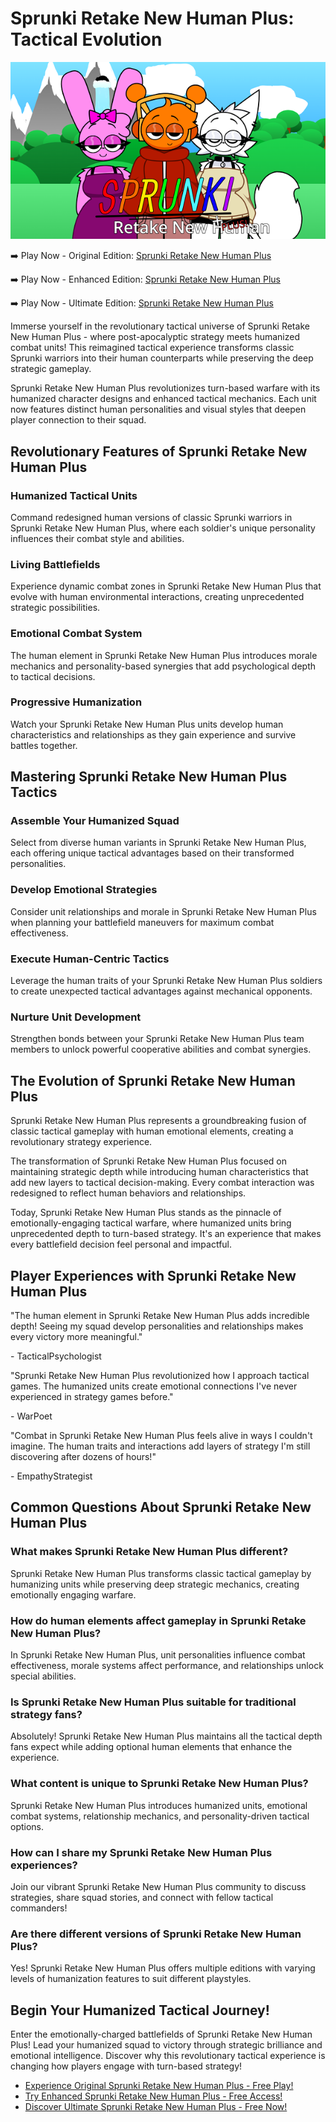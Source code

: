 # Sprunki Retake New Human Plus: Tactical Evolution

![Sprunki Retake New Human Plus Enhanced Edition](https://raw.githubusercontent.com/sprunkiscrunkly/sprunki-retake-new-human-plus/refs/heads/main/sprunki-retake-new-human-plus.png "Sprunki Retake New Human Plus Tactical Warfare")

➡️ Play Now - Original Edition: [Sprunki Retake New Human Plus](https://sprunksters.com/sprunki-retake-new-human-plus/ "Classic Tactical Experience")

➡️ Play Now - Enhanced Edition: [Sprunki Retake New Human Plus](https://sprunkiscrunkly.com/sprunki-retake-new-human-plus/ "Upgraded Tactical Gameplay")

➡️ Play Now - Ultimate Edition: [Sprunki Retake New Human Plus](https://sprunkipyramixed.com/sprunki-retake-new-human-plus/ "Complete Strategic Package")

Immerse yourself in the revolutionary tactical universe of Sprunki Retake New Human Plus - where post-apocalyptic strategy meets humanized combat units! This reimagined tactical experience transforms classic Sprunki warriors into their human counterparts while preserving the deep strategic gameplay.

Sprunki Retake New Human Plus revolutionizes turn-based warfare with its humanized character designs and enhanced tactical mechanics. Each unit now features distinct human personalities and visual styles that deepen player connection to their squad.

## Revolutionary Features of Sprunki Retake New Human Plus

### Humanized Tactical Units

Command redesigned human versions of classic Sprunki warriors in Sprunki Retake New Human Plus, where each soldier's unique personality influences their combat style and abilities.

### Living Battlefields

Experience dynamic combat zones in Sprunki Retake New Human Plus that evolve with human environmental interactions, creating unprecedented strategic possibilities.

### Emotional Combat System

The human element in Sprunki Retake New Human Plus introduces morale mechanics and personality-based synergies that add psychological depth to tactical decisions.

### Progressive Humanization

Watch your Sprunki Retake New Human Plus units develop human characteristics and relationships as they gain experience and survive battles together.

## Mastering Sprunki Retake New Human Plus Tactics

### Assemble Your Humanized Squad

Select from diverse human variants in Sprunki Retake New Human Plus, each offering unique tactical advantages based on their transformed personalities.

### Develop Emotional Strategies

Consider unit relationships and morale in Sprunki Retake New Human Plus when planning your battlefield maneuvers for maximum combat effectiveness.

### Execute Human-Centric Tactics

Leverage the human traits of your Sprunki Retake New Human Plus soldiers to create unexpected tactical advantages against mechanical opponents.

### Nurture Unit Development

Strengthen bonds between your Sprunki Retake New Human Plus team members to unlock powerful cooperative abilities and combat synergies.

## The Evolution of Sprunki Retake New Human Plus

Sprunki Retake New Human Plus represents a groundbreaking fusion of classic tactical gameplay with human emotional elements, creating a revolutionary strategy experience.

The transformation of Sprunki Retake New Human Plus focused on maintaining strategic depth while introducing human characteristics that add new layers to tactical decision-making. Every combat interaction was redesigned to reflect human behaviors and relationships.

Today, Sprunki Retake New Human Plus stands as the pinnacle of emotionally-engaging tactical warfare, where humanized units bring unprecedented depth to turn-based strategy. It's an experience that makes every battlefield decision feel personal and impactful.

## Player Experiences with Sprunki Retake New Human Plus

"The human element in Sprunki Retake New Human Plus adds incredible depth! Seeing my squad develop personalities and relationships makes every victory more meaningful."

\- TacticalPsychologist

"Sprunki Retake New Human Plus revolutionized how I approach tactical games. The humanized units create emotional connections I've never experienced in strategy games before."

\- WarPoet

"Combat in Sprunki Retake New Human Plus feels alive in ways I couldn't imagine. The human traits and interactions add layers of strategy I'm still discovering after dozens of hours!"

\- EmpathyStrategist

## Common Questions About Sprunki Retake New Human Plus

### What makes Sprunki Retake New Human Plus different?

Sprunki Retake New Human Plus transforms classic tactical gameplay by humanizing units while preserving deep strategic mechanics, creating emotionally engaging warfare.

### How do human elements affect gameplay in Sprunki Retake New Human Plus?

In Sprunki Retake New Human Plus, unit personalities influence combat effectiveness, morale systems affect performance, and relationships unlock special abilities.

### Is Sprunki Retake New Human Plus suitable for traditional strategy fans?

Absolutely! Sprunki Retake New Human Plus maintains all the tactical depth fans expect while adding optional human elements that enhance the experience.

### What content is unique to Sprunki Retake New Human Plus?

Sprunki Retake New Human Plus introduces humanized units, emotional combat systems, relationship mechanics, and personality-driven tactical options.

### How can I share my Sprunki Retake New Human Plus experiences?

Join our vibrant Sprunki Retake New Human Plus community to discuss strategies, share squad stories, and connect with fellow tactical commanders!

### Are there different versions of Sprunki Retake New Human Plus?

Yes! Sprunki Retake New Human Plus offers multiple editions with varying levels of humanization features to suit different playstyles.

## Begin Your Humanized Tactical Journey!

Enter the emotionally-charged battlefields of Sprunki Retake New Human Plus! Lead your humanized squad to victory through strategic brilliance and emotional intelligence. Discover why this revolutionary tactical experience is changing how players engage with turn-based strategy!

- [Experience Original Sprunki Retake New Human Plus - Free Play!](https://sprunksters.com/sprunki-retake-new-human-plus/)
- [Try Enhanced Sprunki Retake New Human Plus - Free Access!](https://sprunkiscrunkly.com/sprunki-retake-new-human-plus/)
- [Discover Ultimate Sprunki Retake New Human Plus - Free Now!](https://sprunkipyramixed.com/sprunki-retake-new-human-plus/)
